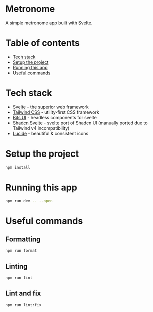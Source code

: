 # Metronome

A simple metronome app built with Svelte.

# Table of contents

- [Tech stack](#tech-stack)
- [Setup the project](#setup-the-project)
- [Running this app](#running-this-app)
- [Useful commands](#userful-commands)

# Tech stack

- [Svelte](https://svelte.dev/) - the superior web framework
- [Tailwind CSS](https://tailwindcss.com/) - utility-first CSS framework
- [Bits UI](https://bits-ui.com/) - headless components for svelte
- [Shadcn Svelte](https://www.shadcn-svelte.com/) - svelte port of Shadcn UI (manually ported due to Tailwind v4 incompatibility)
- [Lucide](https://lucide.dev/) - beautiful & consistent icons

# Setup the project

```bash
npm install
```

# Running this app

```bash
npm run dev -- --open
```

# Useful commands

## Formatting

```bash
npm run format
```

## Linting

```bash
npm run lint
```

## Lint and fix

```bash
npm run lint:fix
```
